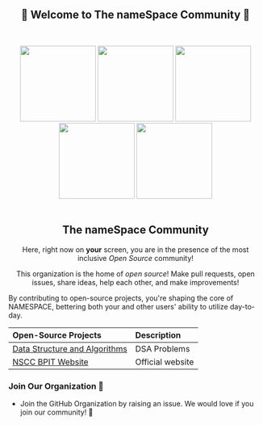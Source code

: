 <!-- First Panel (Social Icons) -->

<h2 align="center">
    🎉 Welcome to The nameSpace Community 🎉 
</h2> <br />
    <p align = "center">
    <a href="" /></a>
</p>

<div align="center">
    <a href="https://twitter.com/namespacecomm"><img src="https://img.shields.io/badge/X-NAMESPACE-black?logo=twitter&logoColor=blue&color=black" style="width: 150px;"/></a>
    <a href="https://www.linkedin.com/company/namespacecomm/"><img src="https://img.shields.io/badge/LinkedIn-NAMESPACE-blue?logo=linkedin&logoColor=blue&color=darkcyan" style="width: 150px;" /></a>
    <a href="https://instagram.com/namespacecomm"><img src="https://img.shields.io/badge/Instagram-NAMESPACE-red?logo=instagram&logoColor=red&color=red" style="width: 150px;" /></a>
    <a href="https://youtube.com/namespacecomm"><img src="https://img.shields.io/badge/YouTube-NAMESPACE-red?logo=youtube&logoColor=red&color=red" style="width: 150px;" /></a>
    <a href="https://discord.com/invite/namespacecomm"><img src="https://img.shields.io/badge/Discord-NAMESPACE-violet?logo=discord&logoColor=violet&color=violet" style="width: 150px;" /></a>
</div>

<br>

<div align="center">
    <h2> The nameSpace Community</h2>
    <p> Here, right now on <b>your</b> screen, you are in the presence of the most inclusive <i>Open Source</i> community!</p>
    <p>This organization is the home of <i>open source</i>! Make pull requests, open issues, share ideas, help each other, and make improvements!</p>
</div>  


By contributing to open-source projects, you're shaping the core of NAMESPACE, bettering both your and other users' ability to utilize day-to-day.

Open-Source Projects | Description |
:-- | :--
[Data Structure and Algorithms](https://github.com/NSCC-BPIT/Data-Structure-and-Algorithms) | DSA Problems |
[NSCC BPIT Website](https://github.com/NSCC-BPIT/NSCC-BPIT-Website) | Official website |

### Join Our Organization 🤝
<ul>
    <li> Join the GitHub Organization by raising an <a>issue</a>. We would love if you join our community! 🙌 </li>
</ul>

